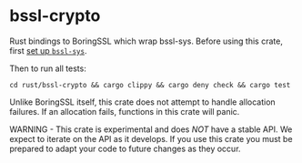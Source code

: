 bssl-crypto
============

Rust bindings to BoringSSL which wrap bssl-sys. Before using this crate, first [set up `bssl-sys`](../bssl-sys/README.md).

Then to run all tests:
```
cd rust/bssl-crypto && cargo clippy && cargo deny check && cargo test
```

Unlike BoringSSL itself, this crate does not attempt to handle allocation failures. If an allocation fails, functions in this crate will panic.

WARNING - This crate is experimental and does *NOT* have a stable API. We expect to iterate on the API as it develops. If you use this crate you must be prepared to adapt your code to future changes as they occur.

